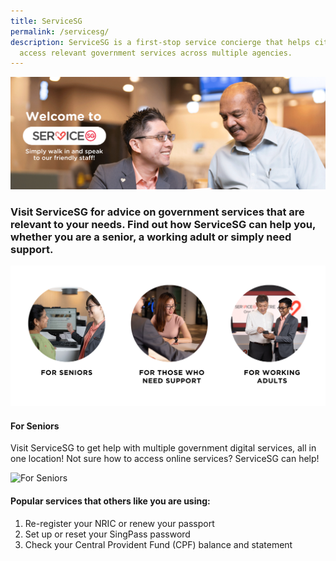 ```yaml
---
title: ServiceSG
permalink: /servicesg/
description: ServiceSG is a first-stop service concierge that helps citizens
  access relevant government services across multiple agencies.
---
```

![](/images/servicesg-website-title-image.png)

### Visit ServiceSG for advice on government services that are relevant to your needs. Find out how ServiceSG can help you, whether you are a senior, a working adult or simply need support.

![](/images/servicesg-website-personas.png)

#### For Seniors

Visit ServiceSG to get help with multiple government digital services, all in one location! Not sure how to access online services? ServiceSG can help!

![For Seniors](https://www.psd.gov.sg/images/default-source/default-album/ssg-032.jpg "For Seniors")

#### **Popular services that others like you are using:**

1.  Re-register your NRIC or renew your passport
2.  Set up or reset your SingPass password
3.  Check your Central Provident Fund (CPF) balance and statement